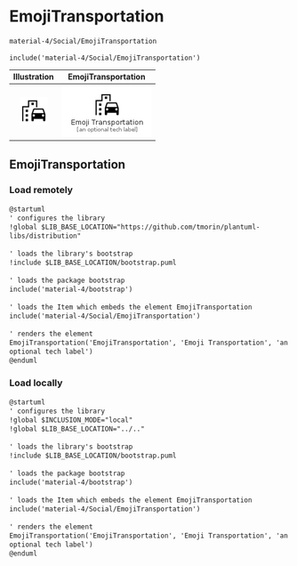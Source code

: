 # EmojiTransportation


```text
material-4/Social/EmojiTransportation
```

```text
include('material-4/Social/EmojiTransportation')
```



| Illustration | EmojiTransportation |
| :---: | :---: |
| ![illustration for Illustration](../../material-4/Social/EmojiTransportation.png) | ![illustration for EmojiTransportation](../../material-4/Social/EmojiTransportation.Local.png) |




## EmojiTransportation

### Load remotely
```plantuml
@startuml
' configures the library
!global $LIB_BASE_LOCATION="https://github.com/tmorin/plantuml-libs/distribution"

' loads the library's bootstrap
!include $LIB_BASE_LOCATION/bootstrap.puml

' loads the package bootstrap
include('material-4/bootstrap')

' loads the Item which embeds the element EmojiTransportation
include('material-4/Social/EmojiTransportation')

' renders the element
EmojiTransportation('EmojiTransportation', 'Emoji Transportation', 'an optional tech label')
@enduml
```

### Load locally
```plantuml
@startuml
' configures the library
!global $INCLUSION_MODE="local"
!global $LIB_BASE_LOCATION="../.."

' loads the library's bootstrap
!include $LIB_BASE_LOCATION/bootstrap.puml

' loads the package bootstrap
include('material-4/bootstrap')

' loads the Item which embeds the element EmojiTransportation
include('material-4/Social/EmojiTransportation')

' renders the element
EmojiTransportation('EmojiTransportation', 'Emoji Transportation', 'an optional tech label')
@enduml
```

